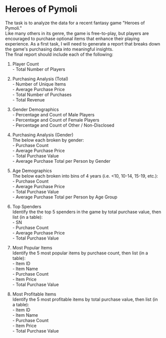 # Heroes of Pymoli
The task is to analyze the data for a recent fantasy game "Heroes of Pymoli."
</br>
Like many others in its genre, the game is free-to-play, but players are encouraged to purchase optional items that enhance their playing experience. As a first task, I will need to generate a report that breaks down the game's purchasing data into meaningful insights.
</br>
The final report should include each of the following:

1. Player Count
</br>- Total Number of Players

2. Purchasing Analysis (Total)
</br>- Number of Unique Items
</br>- Average Purchase Price
</br>- Total Number of Purchases
</br>- Total Revenue

3. Gender Demographics
</br>- Percentage and Count of Male Players
</br>- Percentage and Count of Female Players
</br>- Percentage and Count of Other / Non-Disclosed

4. Purchasing Analysis (Gender)
</br>The below each broken by gender:
</br>- Purchase Count
</br>- Average Purchase Price
</br>- Total Purchase Value
</br>- Average Purchase Total per Person by Gender

5. Age Demographics
</br>The below each broken into bins of 4 years (i.e. <10, 10-14, 15-19, etc.): 
</br>- Purchase Count
</br>- Average Purchase Price
</br>- Total Purchase Value
</br>- Average Purchase Total per Person by Age Group

6. Top Spenders
</br>Identify the the top 5 spenders in the game by total purchase value, then list (in a table):
</br>- SN
</br>- Purchase Count
</br>- Average Purchase Price
</br>- Total Purchase Value

7. Most Popular Items
</br>Identify the 5 most popular items by purchase count, then list (in a table):
</br>- Item ID
</br>- Item Name
</br>- Purchase Count
</br>- Item Price
</br>- Total Purchase Value

8. Most Profitable Items
</br>Identify the 5 most profitable items by total purchase value, then list (in a table):
</br>- Item ID
</br>- Item Name
</br>- Purchase Count
</br>- Item Price
</br>- Total Purchase Value



